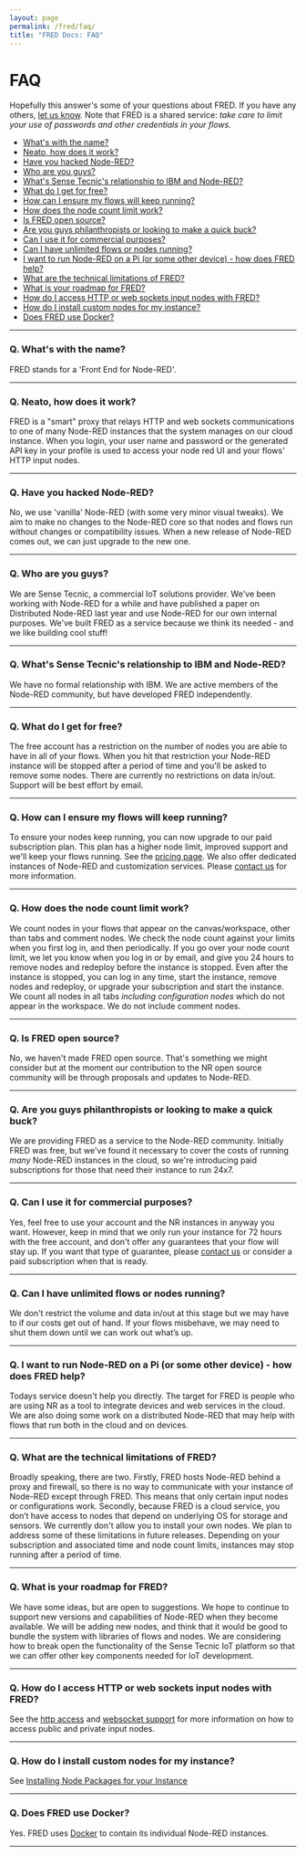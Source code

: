 ```yaml
---
layout: page
permalink: /fred/faq/
title: "FRED Docs: FAQ"
---
```

# FAQ
Hopefully this answer's some of your questions about FRED. If you have any others, [let us know](mailto:info@sensetecnic.com).
Note that FRED is a shared service: *take care to limit your use of passwords and other credentials in your flows.*

- [What's with the name?](#q-whats-with-the-name)
- [Neato, how does it work?](#q-neato-how-does-it-work)
- [Have you hacked Node-RED?](#q-have-you-hacked-node-red)
- [Who are you guys?](#q-who-are-you-guys)
- [What's Sense Tecnic's relationship to IBM and Node-RED?](#q-whats-sense-tecnics-relationship-to-ibm-and-node-red)
- [What do I get for free?](#q-what-do-i-get-for-free)
- [How can I ensure my flows will keep running?](#q-how-can-i-ensure-my-flows-will-keep-running)
- [How does the node count limit work?](#q-how-does-the-node-count-limit-work)
- [Is FRED open source?](#q-is-fred-open-source)
- [Are you guys philanthropists or looking to make a quick buck?](#q-are-you-guys-philanthropists-or-looking-to-make-a-quick-buck)
- [Can I use it for commercial purposes?](#q-can-i-use-it-for-commercial-purposes)
- [Can I have unlimited flows or nodes running?](#q-can-i-have-unlimited-flows-or-nodes-running)
- [I want to run Node-RED on a Pi (or some other device) - how does FRED help?](#q-i-want-to-run-node-red-on-a-pi-or-some-other-device---how-does-fred-help)
- [What are the technical limitations of FRED?](#q-what-are-the-technical-limitations-of-fred)
- [What is your roadmap for FRED?](#q-what-is-your-roadmap-for-fred)
- [How do I access HTTP or web sockets input nodes with FRED?](#q-how-do-i-access-http-or-web-sockets-input-nodes-with-fred)
- [How do I install custom nodes for my instance?](#q-how-do-i-install-custom-nodes-for-my-instance)
- [Does FRED use Docker?](#q-does-fred-use-docker)

___

### Q. What's with the name?
FRED stands for a 'Front End for Node-RED'.

___

### Q. Neato, how does it work?
FRED is a "smart" proxy that relays HTTP and web sockets communications to one of many Node-RED instances that the system manages on our cloud instance. When you login, your user name and password or the generated API key in your profile is used to access your node red UI and your flows' HTTP input nodes.

___

### Q. Have you hacked Node-RED?
No, we use 'vanilla' Node-RED (with some very minor visual tweaks). We aim to make no changes to the Node-RED core so that nodes and flows run without changes or compatibility issues. When a new release of Node-RED comes out, we can just upgrade to the new one.

___

### Q. Who are you guys?
We are Sense Tecnic, a commercial IoT solutions provider. We've been working with Node-RED for a while and have published a paper on Distributed Node-RED last year and use Node-RED for our own internal purposes. We've built FRED as a service because we think its needed - and we like building cool stuff!

___

### Q. What's Sense Tecnic's relationship to IBM and Node-RED?
We have no formal relationship with IBM. We are active members of the Node-RED community, but have developed FRED independently.

___

### Q. What do I get for free?
The free account has a restriction on the number of nodes you are able to have in all of your flows. When you hit that restriction your Node-RED instance will be stopped after a period of time and you'll be asked to remove some nodes. There are currently no restrictions on data in/out.  Support will be best effort by email.

___

### Q. How can I ensure my flows will keep running?
To ensure your nodes keep running, you can now upgrade to our paid subscription plan.  This plan has a higher node limit, improved support and we'll keep your flows running.  See the [pricing page](https://fred.sensetecnic.com/pricing).  We also offer dedicated instances of Node-RED and customization services.  Please [contact us](mailto:info@sensetecnic.com) for more information.

___

### Q. How does the node count limit work?
We count nodes in your flows that appear on the canvas/workspace, other than tabs and comment nodes.  We check the node count against your limits when you first log in, and then periodically.  If you go over your node count limit, we let you know when you log in or by email, and give you 24 hours to remove nodes and redeploy before the instance is stopped.  Even after the instance is stopped, you can log in any time, start the instance, remove nodes and redeploy, or upgrade your subscription and start the instance.  We count all nodes in all tabs *including configuration nodes* which do not appear in the workspace.  We do not include comment nodes.

___

### Q. Is FRED open source?
No, we haven't made FRED open source. That's something we might consider but at the moment our contribution to the NR open source community will be through proposals and updates to Node-RED.

___

### Q. Are you guys philanthropists or looking to make a quick buck?
We are providing FRED as a service to the Node-RED community.  Initially FRED was free, but we've found it necessary to cover the costs of running *many* Node-RED instances in the cloud, so we're introducing paid subscriptions for those that need their instance to run 24x7.

___

### Q. Can I use it for commercial purposes?
Yes, feel free to use your account and the NR instances in anyway you want. However, keep in mind that we only run your instance for 72 hours with the free account, and don't offer any guarantees that your flow will stay up. If you want that type of guarantee, please [contact us](mailto:info@sensetecnic.com) or consider a paid subscription when that is ready.

___

### Q. Can I have unlimited flows or nodes running?
We don't restrict the volume and data in/out at this stage but we may have to if our costs get out of hand. If your flows misbehave, we may need to shut them down until we can work out what’s up.

___

### Q. I want to run Node-RED on a Pi (or some other device) - how does FRED help?
Todays service doesn't help you directly. The target for FRED is people who are using NR as a tool to integrate devices and web services in the cloud. We are also doing some work on a distributed Node-RED that may help with flows that run both in the cloud and on devices.

___

### Q. What are the technical limitations of FRED?
Broadly speaking, there are two. Firstly, FRED hosts Node-RED behind a proxy and firewall, so there is no way to communicate with your instance of Node-RED except through FRED. This means that only certain input nodes or configurations work. Secondly, because FRED is a cloud service, you don’t have access to nodes that depend on underlying OS for storage and sensors.  We currently don't allow you to install your own nodes. We plan to address some of these limitations in future releases.  Depending on your subscription and associated time and node count limits, instances may stop running after a period of time.  

___

### Q. What is your roadmap for FRED?
We have some ideas, but are open to suggestions. We hope to continue to support new versions and capabilities of Node-RED when they become available. We will be adding new nodes, and think that it would be good to bundle the system with libraries of flows and nodes. We are considering how to break open the functionality of the Sense Tecnic IoT platform so that we can offer other key components needed for IoT development.

___

### Q. How do I access HTTP or web sockets input nodes with FRED?
See the [http access](/fred/http-access) and [websocket support](/fred/websocket-access) for more information on how to access public and private input nodes.

___

### Q. How do I install custom nodes for my instance?
See [Installing Node Packages for your Instance](/fred/node-install)

___

### Q. Does FRED use Docker?
Yes. FRED uses [Docker](https://www.docker.com/) to contain its individual Node-RED instances.

___
